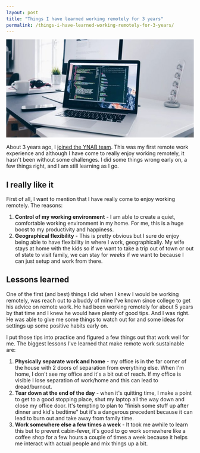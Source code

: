 ```yaml
---
layout: post
title: "Things I have learned working remotely for 3 years"
permalink: /things-i-have-learned-working-remotely-for-3-years/
---
```


![Laptop on Test](/media/laptop-on-desk.jpeg)

About 3 years ago, I [joined the YNAB team](https://www.geekytidbits.com/joining-you-need-a-budget/). This was my first remote work experience and although I have come to really enjoy working remotely, it hasn't been without some challenges.  I did some things wrong early on, a few things right, and I am still learning as I go.

## I really like it

First of all, I want to mention that I have really come to enjoy working remotely.  The reasons:

1. **Control of my working environment** - I am able to create a quiet, comfortable working environment in my home.  For me, this is a huge boost to my productivity and happiness.
2. **Geographical flexibility** - This is pretty obvious but I sure do enjoy being able to have flexibility in where I work, geographically.  My wife stays at home with the kids so if we want to take a trip out of town or out of state to visit family, we can stay for *weeks* if we want to because I can just setup and work from there. 

## Lessons learned
One of the first (and best) things I did when I knew I would be working remotely, was reach out to a buddy of mine I've known since college to get his advice on remote work.  He had been working remotely for about 5 years by that time and I knew he would have plenty of good tips.  And I was right.  He was able to give me some things to watch out for and some ideas for settings up some positive habits early on.

I put those tips into practice and figured a few things out that work well for me.  The biggest lessons I've learned that make remote work sustainable are:

1. **Physically separate work and home** - my office is in the far corner of the house with 2 doors of separation from everything else. When I'm home, I don't see my office and it's a bit out of reach. If my office is visible I lose separation of work/home and this can lead to dread/burnout.
2. **Tear down at the end of the day** - when it's quitting time, I make a point to get to a good stopping place, shut my laptop all the way down and close my office door. It's tempting to plan to "finish some stuff up after dinner and kid's bedtime" but it's a dangerous precedent because it can lead to burn out and take away from family time.
3. **Work somewhere else a few times a week** - It took me awhile to learn this but to prevent cabin-fever, it's good to go work somewhere like a coffee shop for a few hours a couple of times a week because it helps me interact with actual people and mix things up a bit.